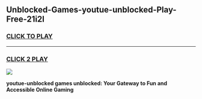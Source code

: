 
## Unblocked-Games-youtue-unblocked-Play-Free-21i2l
<h3>
<a href="https://premium76.site?title=youtue-unblocked&ref=23A">CLICK TO PLAY</a></h3>
<hr>

<h3>
<a href="https://premium76.site?title=youtue-unblocked&ref=23A">CLICK 2 PLAY</a>
  
</h3>

<a href="https://premium76.site?title=youtue-unblocked&ref=23A"><img src="https://clearcache.store/games.png"></a>


**youtue-unblocked games unblocked: Your Gateway to Fun and Accessible Online Gaming**
